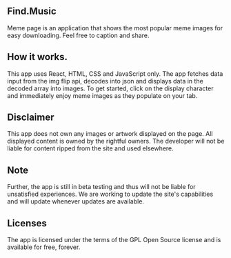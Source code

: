 ## Find.Music
Meme page is an application that shows the most popular meme images for easy downloading. Feel free to caption and share.

## How it works.
This app uses React, HTML, CSS and JavaScript only. The app fetches data input from the img flip api, decodes into json and displays data in the decoded array into images. To get started, click on the display character and immediately enjoy meme images as they populate on your tab.
## Disclaimer
This app does not own any images or artwork displayed on the page. All displayed content is owned by the rightful owners. The developer will not be liable for content ripped from the site and used elsewhere.

## Note
Further, the app is still in beta testing and thus will not be liable for unsatisfied experiences. We are working to update the site's capabilities and will update whenever updates are available.

## Licenses
The app is licensed under the terms of the GPL Open Source license and is available for free, forever.